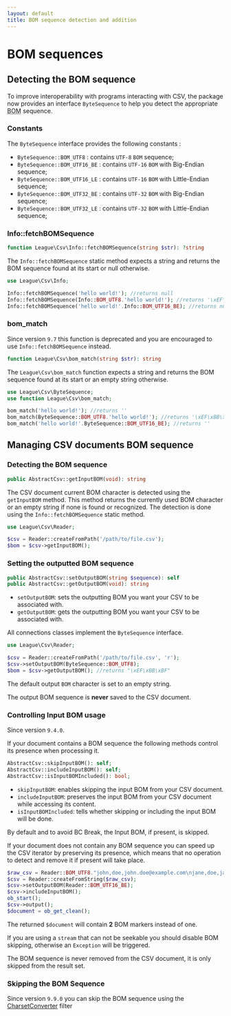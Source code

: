 ```yaml
---
layout: default
title: BOM sequence detection and addition
---
```


# BOM sequences

## Detecting the BOM sequence

To improve interoperability with programs interacting with CSV, the package now provides an interface `ByteSequence` to help you detect the appropriate <abbr title="Byte Order Mark">BOM</abbr> sequence.

### Constants

The `ByteSequence` interface provides the following constants :

- `ByteSequence::BOM_UTF8` : contains `UTF-8` `BOM` sequence;
- `ByteSequence::BOM_UTF16_BE` : contains `UTF-16` `BOM` with Big-Endian sequence;
- `ByteSequence::BOM_UTF16_LE` : contains `UTF-16` `BOM` with Little-Endian sequence;
- `ByteSequence::BOM_UTF32_BE` : contains `UTF-32` `BOM` with Big-Endian sequence;
- `ByteSequence::BOM_UTF32_LE` : contains `UTF-32` `BOM` with Little-Endian sequence;

### Info::fetchBOMSequence

```php
function League\Csv\Info::fetchBOMSequence(string $str): ?string
```

The `Info::fetchBOMSequence` static method expects a string and returns the BOM sequence found at its start or null otherwise.

```php
use League\Csv\Info;

Info::fetchBOMSequence('hello world!'); //returns null
Info::fetchBOMSequence(Info::BOM_UTF8.'hello world!'); //returns '\xEF\xBB\xBF'
Info::fetchBOMSequence('hello world!'.Info::BOM_UTF16_BE); //returns null
```

### bom_match

<p class="message-warning">Since version <code>9.7</code> this function is deprecated and you are encouraged to use <code>Info::fetchBOMSequence</code> instead.</p>

```php
function League\Csv\bom_match(string $str): string
```

The `League\Csv\bom_match` function expects a string and returns the BOM sequence found at its start or an empty string otherwise.

```php
use League\Csv\ByteSequence;
use function League\Csv\bom_match;

bom_match('hello world!'); //returns ''
bom_match(ByteSequence::BOM_UTF8.'hello world!'); //returns '\xEF\xBB\xBF'
bom_match('hello world!'.ByteSequence::BOM_UTF16_BE); //returns ''
```

## Managing CSV documents BOM sequence

### Detecting the BOM sequence

```php
public AbstractCsv::getInputBOM(void): string
```

The CSV document current BOM character is detected using the `getInputBOM` method. This method returns the currently used BOM character or an empty string if none is found or recognized. The detection is done using the `Info::fetchBOMSequence` static method.

```php
use League\Csv\Reader;

$csv = Reader::createFromPath('/path/to/file.csv');
$bom = $csv->getInputBOM();
```

### Setting the outputted BOM sequence

```php
public AbstractCsv::setOutputBOM(string $sequence): self
public AbstractCsv::getOutputBOM(void): string
```

- `setOutputBOM`: sets the outputting BOM you want your CSV to be associated with.
- `getOutputBOM`: gets the outputting BOM you want your CSV to be associated with.

<p class="message-info">All connections classes implement the <code>ByteSequence</code> interface.</p>

```php
use League\Csv\Reader;

$csv = Reader::createFromPath('/path/to/file.csv', 'r');
$csv->setOutputBOM(ByteSequence::BOM_UTF8);
$bom = $csv->getOutputBOM(); //returns "\xEF\xBB\xBF"
```

<p class="message-info">The default output <code>BOM</code> character is set to an empty string.</p>
<p class="message-warning">The output BOM sequence is <strong>never</strong> saved to the CSV document.</p>

### Controlling Input BOM usage

<p class="message-info">Since version <code>9.4.0</code>.</p>

If your document contains a BOM sequence the following methods control its presence when processing it.

```php
AbstractCsv::skipInputBOM(): self;
AbstractCsv::includeInputBOM(): self;
AbstractCsv::isInputBOMIncluded(): bool;
```

- `skipInputBOM`: enables skipping the input BOM from your CSV document.
- `includeInputBOM`: preserves the input BOM from your CSV document while accessing its content.
- `isInputBOMIncluded`: tells whether skipping or including the input BOM will be done.

<p class="message-notice">By default and to avoid BC Break, the Input BOM, if present, is skipped.</p>

If your document does not contain any BOM sequence you can speed up the CSV iterator by preserving its presence, which means that no operation to detect and remove it if present will take place.

```php
$raw_csv = Reader::BOM_UTF8."john,doe,john.doe@example.com\njane,doe,jane.doe@example.com\n";
$csv = Reader::createFromString($raw_csv);
$csv->setOutputBOM(Reader::BOM_UTF16_BE);
$csv->includeInputBOM();
ob_start();
$csv->output();
$document = ob_get_clean();
```

The returned `$document` will contain **2** BOM markers instead of one.

<p class="message-warning">If you are using a <code>stream</code> that can not be seekable you should disable BOM skipping, otherwise an <code>Exception</code> will be triggered.</p>
<p class="message-warning">The BOM sequence is never removed from the CSV document, it is only skipped from the result set.</p>

### Skipping the BOM Sequence

<p class="message-info">Since version <code>9.9.0</code> you can skip the BOM sequence using the <a href="/9.0/interoperability/encoding/">CharsetConverter</a> filter</p>
